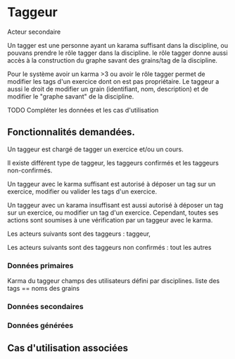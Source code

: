# Taggeur

Acteur secondaire

Un tagger est une personne ayant un karama suffisant dans la discipline, ou pouvans prendre le rôle tagger dans la discipline.
le rôle tagger donne aussi accès à la construction du graphe savant des grains/tag de la discipline. 

Pour le système avoir un karma >3 ou avoir le rôle tagger permet de modifier les tags d'un exercice dont on est pas propriétaire. 
Le taggeur a aussi le droit de modifier un grain (identifiant, nom, description) et de modifier le "graphe savant" de la discipline.

TODO Compléter les données et les cas d'utilisation





## Fonctionnalités demandées.

Un taggeur est chargé de tagger un exercice et/ou un cours.

Il existe différent type de taggeur, les taggeurs confirmés et les taggeurs non-confirmés.

Un taggeur avec le karma suffisant est autorisé à déposer un tag sur un exercice, modifier ou valider les tags d'un exercice.

Un taggeur avec un karama insuffisant est aussi autorisé à déposer un tag sur un exercice, ou modifier un tag d'un exercice. Cependant, toutes ses actions sont soumises à une vérification par un taggeur avec le karma.

Les acteurs suivants sont des taggeurs :
taggeur, 

Les acteurs suivants sont des taggeurs non confirmés : 
tout les autres

### Données primaires

Karma du taggeur champs des utilisateurs défini par disciplines.
liste des tags == noms des grains 

### Données secondaires

### Données générées

## Cas d'utilisation associées

<!--- Author : Hugo Validator : name -->
